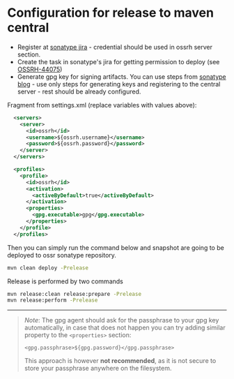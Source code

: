 # Configuration for release to maven central

- Register at [sonatype jira](https://issues.sonatype.org) - credential should be used in ossrh server section.
- Create the task in sonatype's jira for getting permission to deploy (see [OSSRH-44075](https://issues.sonatype.org/browse/OSSRH-44075))
- Generate gpg key for signing artifacts. You can use steps from [sonatype blog](https://blog.sonatype.com/2010/01/how-to-generate-pgp-signatures-with-maven/) - use only steps for generating keys and registering to the central server - rest should be already configured.

Fragment from settings.xml (replace variables with values above):
```xml
  <servers>
    <server>
      <id>ossrh</id>
      <username>${ossrh.username}</username>
      <password>${ossrh.password}</password>
    </server>
  </servers>

  <profiles>
    <profile>
      <id>ossrh</id>
      <activation>
        <activeByDefault>true</activeByDefault>
      </activation>
      <properties>
        <gpg.executable>gpg</gpg.executable>
      </properties>
    </profile>
  </profiles>
```

Then you can simply run the command below and snapshot are going to be deployed to ossr sonatype repository. 
```bash
mvn clean deploy -Prelease
```

Release is performed by two commands
```bash
mvn release:clean release:prepare -Prelease
mvn release:perform -Prelease
```

---
>_Note_: The gpg agent should ask for the passphrase to your gpg key automatically, in case that does not happen you can try adding similar property to the `<properties>` section:   
>```
><gpg.passphrase>${gpg.password}</gpg.passphrase>
>```
>This approach is however __not recommended__, as it is not secure to store your passphrase anywhere on the filesystem.
